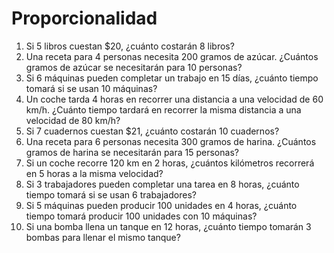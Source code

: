 # Proporcionalidad
1. Si 5 libros cuestan $20, ¿cuánto costarán 8 libros?
2. Una receta para 4 personas necesita 200 gramos de azúcar. ¿Cuántos gramos de azúcar se necesitarán para 10 personas?
3. Si 6 máquinas pueden completar un trabajo en 15 días, ¿cuánto tiempo tomará si se usan 10 máquinas?
4. Un coche tarda 4 horas en recorrer una distancia a una velocidad de 60 km/h. ¿Cuánto tiempo tardará en recorrer la misma distancia a una velocidad de 80 km/h?
5. Si 7 cuadernos cuestan $21, ¿cuánto costarán 10 cuadernos?
6. Una receta para 6 personas necesita 300 gramos de harina. ¿Cuántos gramos de harina se necesitarán para 15 personas?
7. Si un coche recorre 120 km en 2 horas, ¿cuántos kilómetros recorrerá en 5 horas a la misma velocidad?
8. Si 3 trabajadores pueden completar una tarea en 8 horas, ¿cuánto tiempo tomará si se usan 6 trabajadores?
9. Si 5 máquinas pueden producir 100 unidades en 4 horas, ¿cuánto tiempo tomará producir 100 unidades con 10 máquinas?
10. Si una bomba llena un tanque en 12 horas, ¿cuánto tiempo tomarán 3 bombas para llenar el mismo tanque?
    
